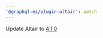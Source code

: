 ```yaml
---
'@graphql-ez/plugin-altair': patch
---
```


Update Altair to [4.1.0](https://github.com/altair-graphql/altair/releases/tag/v4.1.0)
